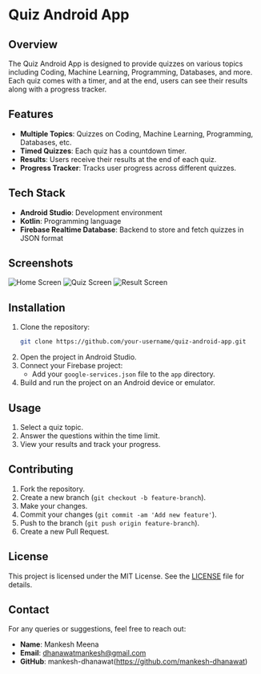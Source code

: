 # Quiz Android App

## Overview
The Quiz Android App is designed to provide quizzes on various topics including Coding, Machine Learning, Programming, Databases, and more. Each quiz comes with a timer, and at the end, users can see their results along with a progress tracker.

## Features
- **Multiple Topics**: Quizzes on Coding, Machine Learning, Programming, Databases, etc.
- **Timed Quizzes**: Each quiz has a countdown timer.
- **Results**: Users receive their results at the end of each quiz.
- **Progress Tracker**: Tracks user progress across different quizzes.

## Tech Stack
- **Android Studio**: Development environment
- **Kotlin**: Programming language
- **Firebase Realtime Database**: Backend to store and fetch quizzes in JSON format

## Screenshots
![Home Screen](content/screenshot1.png)
![Quiz Screen](content/screenshot2.png)
![Result Screen](content/screenshot3.png)

## Installation
1. Clone the repository:
    ```bash
    git clone https://github.com/your-username/quiz-android-app.git
    ```
2. Open the project in Android Studio.
3. Connect your Firebase project:
    - Add your `google-services.json` file to the `app` directory.
4. Build and run the project on an Android device or emulator.

## Usage
1. Select a quiz topic.
2. Answer the questions within the time limit.
3. View your results and track your progress.

## Contributing
1. Fork the repository.
2. Create a new branch (`git checkout -b feature-branch`).
3. Make your changes.
4. Commit your changes (`git commit -am 'Add new feature'`).
5. Push to the branch (`git push origin feature-branch`).
6. Create a new Pull Request.

## License
This project is licensed under the MIT License. See the [LICENSE](LICENSE) file for details.

## Contact
For any queries or suggestions, feel free to reach out:
- **Name**: Mankesh Meena
- **Email**: dhanawatmankesh@gmail.com
- **GitHub**: mankesh-dhanawat(https://github.com/mankesh-dhanawat)
